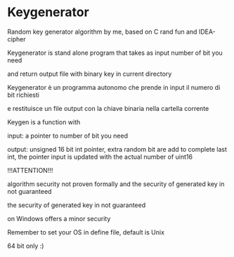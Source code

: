 Keygenerator
============

Random key generator algorithm by me, based on C rand fun and IDEA-cipher

Keygenerator is stand alone program that takes as input number of bit you need

and return output file with binary key in current directory

Keygenerator è un programma autonomo che prende in input il numero di bit richiesti 

e restituisce un file output con la chiave binaria nella cartella corrente

Keygen is a function with

input:  a pointer to number of bit you need

output: unsigned 16 bit int pointer, extra random bit are add to complete last int, the pointer input is updated with the actual number of uint16

!!!ATTENTION!!!

algorithm security not proven formally and the security of generated key in not guaranteed

the security of generated key in not guaranteed

on Windows offers a minor security

Remember to set your OS in define file, default is Unix

64 bit only :)